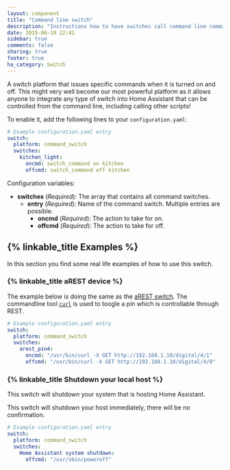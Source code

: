 ```yaml
---
layout: component
title: "Command line switch"
description: "Instructions how to have switches call command line commands."
date: 2015-06-10 22:41
sidebar: true
comments: false
sharing: true
footer: true
ha_category: Switch
---
```



A switch platform that issues specific commands when it is turned on and off. This might very well become our most powerful platform as it allows anyone to integrate any type of switch into Home Assistant that can be controlled from the command line, including calling other scripts!

To enable it, add the following lines to your `configuration.yaml`:

```yaml
# Example configuration.yaml entry
switch:
  platform: command_switch
  switches:
    kitchen_light:
      oncmd: switch_command on kitchen
      offcmd: switch_command off kitchen
```

Configuration variables:

- **switches** (*Required*): The array that contains all command switches.
  - **entry** (*Required*): Name of the command switch. Multiple entries are possible.
    - **oncmd** (*Required*): The action to take for on.
    - **offcmd** (*Required*): The action to take for off.

## {% linkable_title Examples %}

In this section you find some real life examples of how to use this switch.

### {% linkable_title aREST device %}

The example below is doing the same as the [aREST switch](/components/switch.arest/). The commandline tool [`curl`](http://curl.haxx.se/) is used to toogle a pin which is controllable through REST.

```yaml
# Example configuration.yaml entry
switch:
  platform: command_switch
  switches:
    arest_pin4:
      oncmd: "/usr/bin/curl -X GET http://192.168.1.10/digital/4/1"
      offcmd: "/usr/bin/curl -X GET http://192.168.1.10/digital/4/0"
```

### {% linkable_title Shutdown your local host %}

This switch will shutdown your system that is hosting Home Assistant.

<p class='note warning'>
This switch will shutdown your host immediately, there will be no confirmation.
</p>


```yaml
# Example configuration.yaml entry
switch:
  platform: command_switch
  switches:
    Home Assistant system shutdown:
      offcmd: "/usr/sbin/poweroff"
```

